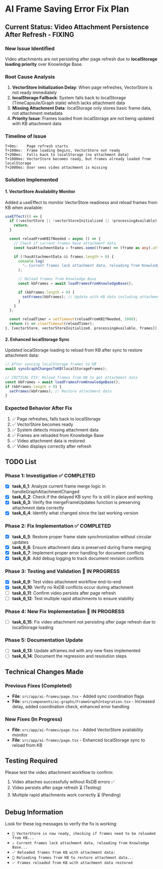 # AI Frame Saving Error Fix Plan

## Current Status: Video Attachment Persistence After Refresh - FIXING

### New Issue Identified

Video attachments are not persisting after page refresh due to **localStorage loading priority** over Knowledge Base.

### Root Cause Analysis

1. **VectorStore Initialization Delay**: When page refreshes, VectorStore is not ready immediately
2. **localStorage Fallback**: System falls back to localStorage (TimeCapsule/Graph state) which lacks attachment data
3. **Missing Attachment Data**: localStorage only stores basic frame data, not attachment metadata
4. **Priority Issue**: Frames loaded from localStorage are not being updated with KB attachment data

### Timeline of Issue

```
T+0ms:    Page refresh starts
T+100ms:  Frame loading begins, VectorStore not ready
T+200ms:  Falls back to localStorage (no attachment data)
T+1000ms: VectorStore becomes ready, but frames already loaded from localStorage
T+2000ms: User sees video attachment is missing
```

### Solution Implemented

#### 1. VectorStore Availability Monitor

Added a useEffect to monitor VectorStore readiness and reload frames from KB when available:

```typescript
useEffect(() => {
  if (!vectorStore || !vectorStoreInitialized || !processingAvailable) {
    return;
  }

  const reloadFromKBIfNeeded = async () => {
    // Check if current frames have attachment data
    const hasAttachmentData = frames.some((frame) => (frame as any).attachment);

    if (!hasAttachmentData && frames.length > 0) {
      console.log(
        "⚠️ Current frames lack attachment data, reloading from Knowledge Base..."
      );

      // Reload frames from Knowledge Base
      const kbFrames = await loadFramesFromKnowledgeBase();

      if (kbFrames.length > 0) {
        setFrames(kbFrames); // Update with KB data including attachments
      }
    }
  };

  const reloadTimer = setTimeout(reloadFromKBIfNeeded, 1000);
  return () => clearTimeout(reloadTimer);
}, [vectorStore, vectorStoreInitialized, processingAvailable, frames]);
```

#### 2. Enhanced localStorage Sync

Updated localStorage loading to reload from KB after sync to restore attachment data:

```typescript
// After syncing localStorage frames to KB
await syncGraphChangesToKB(localStorageFrames);

// CRITICAL FIX: Reload frames from KB to get attachment data
const kbFrames = await loadFramesFromKnowledgeBase();
if (kbFrames.length > 0) {
  setFrames(kbFrames); // Restore attachment data
}
```

### Expected Behavior After Fix

1. ✅ Page refreshes, falls back to localStorage
2. ✅ VectorStore becomes ready
3. ✅ System detects missing attachment data
4. ✅ Frames are reloaded from Knowledge Base
5. ✅ Video attachment data is restored
6. ✅ Video displays correctly after refresh

## TODO List

### Phase 1: Investigation ✅ COMPLETED

- [x] **task_6_1**: Analyze current frame merge logic in handleGraphAttachmentChanged
- [x] **task_6_2**: Check if the delayed KB sync fix is still in place and working
- [x] **task_6_3**: Verify the mergeFrameUpdates function is preserving attachment data correctly
- [x] **task_6_4**: Identify what changed since the last working version

### Phase 2: Fix Implementation ✅ COMPLETED

- [x] **task_6_5**: Restore proper frame state synchronization without circular updates
- [x] **task_6_6**: Ensure attachment data is preserved during frame merging
- [x] **task_6_7**: Implement proper error handling for document conflicts
- [x] **task_6_8**: Add debug logging to track document revision conflicts

### Phase 3: Testing and Validation 🔄 IN PROGRESS

- [x] **task_6_9**: Test video attachment workflow end-to-end
- [x] **task_6_10**: Verify no RxDB conflicts occur during attachment
- [ ] **task_6_11**: Confirm video persists after page refresh
- [ ] **task_6_12**: Test multiple rapid attachments to ensure stability

### Phase 4: New Fix Implementation 🔄 IN PROGRESS

- [ ] **task_6_15**: Fix video attachment not persisting after page refresh due to localStorage loading

### Phase 5: Documentation Update

- [ ] **task_6_13**: Update aiframes.md with any new fixes implemented
- [ ] **task_6_14**: Document the regression and resolution steps

## Technical Changes Made

### Previous Fixes (Completed)

- **File**: `src/app/ai-frames/page.tsx` - Added sync coordination flags
- **File**: `src/components/ai-graphs/FrameGraphIntegration.tsx` - Increased delay, added coordination check, enhanced error handling

### New Fixes (In Progress)

- **File**: `src/app/ai-frames/page.tsx` - Added VectorStore availability monitor
- **File**: `src/app/ai-frames/page.tsx` - Enhanced localStorage sync to reload from KB

## Testing Required

Please test the video attachment workflow to confirm:

1. Video attaches successfully without RxDB errors ✅
2. Video persists after page refresh ⏳ (Testing)
3. Multiple rapid attachments work correctly ⏳ (Pending)

## Debug Information

Look for these log messages to verify the fix is working:

- `🔄 VectorStore is now ready, checking if frames need to be reloaded from KB...`
- `⚠️ Current frames lack attachment data, reloading from Knowledge Base...`
- `✅ Reloaded frames from KB with attachment data:`
- `🔄 Reloading frames from KB to restore attachment data...`
- `✅ Frames reloaded from KB with attachment data restored`
